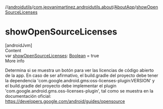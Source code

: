//[androidutils](../../index.md)/[com.jeovanimartinez.androidutils.about](../index.md)/[AboutApp](index.md)/[showOpenSourceLicenses](show-open-source-licenses.md)



# showOpenSourceLicenses  
[androidJvm]  
Content  
var [showOpenSourceLicenses](show-open-source-licenses.md): [Boolean](https://kotlinlang.org/api/latest/jvm/stdlib/kotlin/-boolean/index.html) = true  
More info  


Determina si se muestra un botón para ver las licencias de código abierto de la app. En caso de ser afirmativo, el build.gradle del proyecto debe tener la dependencia 'com.google.android.gms:oss-licenses-plugin:VERSION' y el build.gradle del proyecto debe implementar el plugin 'com.google.android.gms.oss-licenses-plugin', tal como se muestra en la documentación oficial: https://developers.google.com/android/guides/opensource

  



